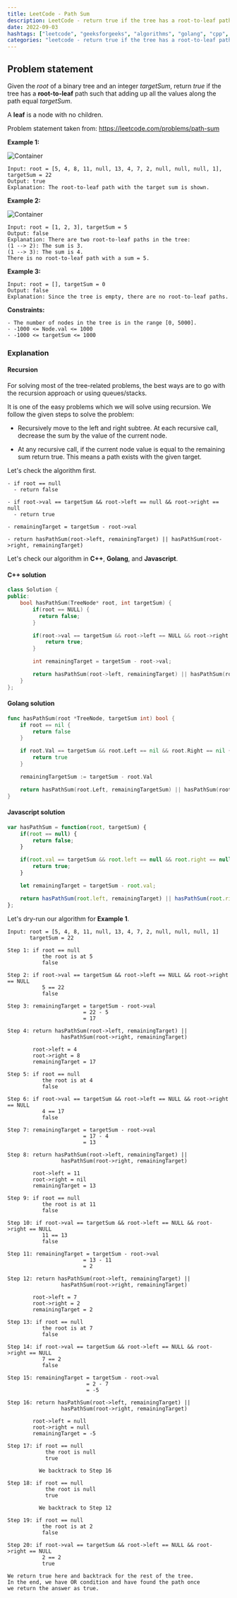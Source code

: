 ```yaml
---
title: LeetCode - Path Sum
description: LeetCode - return true if the tree has a root-to-leaf path such that adding up all the values along the path equals targetSum using C++, Golang, and Javascript.
date: 2022-09-03
hashtags: ["leetcode", "geeksforgeeks", "algorithms", "golang", "cpp", "javascript"]
categories: "leetcode - return true if the tree has a root-to-leaf path such that adding up all the values along the path equals targetSum, c++, golang, javascript, geeksforgeeks."
---
```


## Problem statement

Given the *root* of a binary tree and an integer *targetSum*,
return *true* if the tree has a **root-to-leaf** path such that adding up
all the values along the path equal *targetSum*.

A **leaf** is a node with no children.

Problem statement taken from: <a href='https://leetcode.com/problems/path-sum' target='_blank'>https://leetcode.com/problems/path-sum</a>

**Example 1:**

![Container](./../path-sum-1.png)

```
Input: root = [5, 4, 8, 11, null, 13, 4, 7, 2, null, null, null, 1], targetSum = 22
Output: true
Explanation: The root-to-leaf path with the target sum is shown.
```

**Example 2:**

![Container](./../path-sum-2.png)

```
Input: root = [1, 2, 3], targetSum = 5
Output: false
Explanation: There are two root-to-leaf paths in the tree:
(1 --> 2): The sum is 3.
(1 --> 3): The sum is 4.
There is no root-to-leaf path with a sum = 5.
```

**Example 3:**

```
Input: root = [], targetSum = 0
Output: false
Explanation: Since the tree is empty, there are no root-to-leaf paths.
```

**Constraints:**

```
- The number of nodes in the tree is in the range [0, 5000].
- -1000 <= Node.val <= 1000
- -1000 <= targetSum <= 1000
```

### Explanation

#### Recursion

For solving most of the tree-related problems,
the best ways are to go with the recursion approach or
using queues/stacks.

It is one of the easy problems which we will solve
using recursion. We follow the given steps to solve
the problem:

* Recursively move to the left and right subtree. At each recursive call,
decrease the sum by the value of the current node.

* At any recursive call, if the current node value is equal to the remaining sum return true.
This means a path exists with the given target.

Let's check the algorithm first.

```
- if root == null
  - return false

- if root->val == targetSum && root->left == null && root->right == null
  - return true

- remainingTarget = targetSum - root->val

- return hasPathSum(root->left, remainingTarget) || hasPathSum(root->right, remainingTarget)
```

Let's check our algorithm in **C++**, **Golang**, and **Javascript**.

#### C++ solution

```cpp
class Solution {
public:
    bool hasPathSum(TreeNode* root, int targetSum) {
        if(root == NULL) {
          return false;
        }

        if(root->val == targetSum && root->left == NULL && root->right == NULL) {
            return true;
        }

        int remainingTarget = targetSum - root->val;

        return hasPathSum(root->left, remainingTarget) || hasPathSum(root->right, remainingTarget);
    }
};
```

#### Golang solution

```go
func hasPathSum(root *TreeNode, targetSum int) bool {
    if root == nil {
        return false
    }

    if root.Val == targetSum && root.Left == nil && root.Right == nil {
        return true
    }

    remainingTargetSum := targetSum - root.Val

    return hasPathSum(root.Left, remainingTargetSum) || hasPathSum(root.Right, remainingTargetSum)
}
```

#### Javascript solution

```javascript
var hasPathSum = function(root, targetSum) {
    if(root == null) {
        return false;
    }

    if(root.val == targetSum && root.left == null && root.right == null) {
        return true;
    }

    let remainingTarget = targetSum - root.val;

    return hasPathSum(root.left, remainingTarget) || hasPathSum(root.right, remainingTarget);
};
```

Let's dry-run our algorithm for **Example 1**.

```
Input: root = [5, 4, 8, 11, null, 13, 4, 7, 2, null, null, null, 1]
       targetSum = 22

Step 1: if root == null
           the root is at 5
           false

Step 2: if root->val == targetSum && root->left == NULL && root->right == NULL
           5 == 22
           false

Step 3: remainingTarget = targetSum - root->val
                        = 22 - 5
                        = 17

Step 4: return hasPathSum(root->left, remainingTarget) ||
                 hasPathSum(root->right, remainingTarget)

        root->left = 4
        root->right = 8
        remainingTarget = 17

Step 5: if root == null
           the root is at 4
           false

Step 6: if root->val == targetSum && root->left == NULL && root->right == NULL
           4 == 17
           false

Step 7: remainingTarget = targetSum - root->val
                        = 17 - 4
                        = 13

Step 8: return hasPathSum(root->left, remainingTarget) ||
                 hasPathSum(root->right, remainingTarget)

        root->left = 11
        root->right = nil
        remainingTarget = 13

Step 9: if root == null
           the root is at 11
           false

Step 10: if root->val == targetSum && root->left == NULL && root->right == NULL
           11 == 13
           false

Step 11: remainingTarget = targetSum - root->val
                        = 13 - 11
                        = 2

Step 12: return hasPathSum(root->left, remainingTarget) ||
                 hasPathSum(root->right, remainingTarget)

        root->left = 7
        root->right = 2
        remainingTarget = 2

Step 13: if root == null
           the root is at 7
           false

Step 14: if root->val == targetSum && root->left == NULL && root->right == NULL
           7 == 2
           false

Step 15: remainingTarget = targetSum - root->val
                         = 2 - 7
                         = -5

Step 16: return hasPathSum(root->left, remainingTarget) ||
                 hasPathSum(root->right, remainingTarget)

        root->left = null
        root->right = null
        remainingTarget = -5

Step 17: if root == null
            the root is null
            true

          We backtrack to Step 16

Step 18: if root == null
            the root is null
            true

          We backtrack to Step 12

Step 19: if root == null
           the root is at 2
           false

Step 20: if root->val == targetSum && root->left == NULL && root->right == NULL
           2 == 2
           true

We return true here and backtrack for the rest of the tree.
In the end, we have OR condition and have found the path once
we return the answer as true.
```
